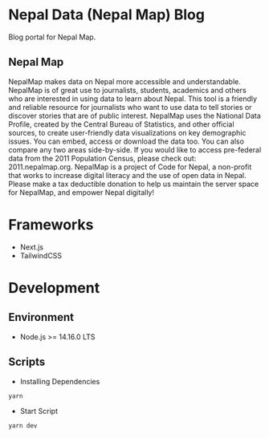 # Nepal Data (Nepal Map) Blog

Blog portal for Nepal Map.

## Nepal Map

NepalMap makes data on Nepal more accessible and understandable.
NepalMap is of great use to journalists, students, academics and others who are interested in using data to learn about Nepal. This tool is a friendly and reliable resource for journalists who want to use data to tell stories or discover stories that are of public interest.
NepalMap uses the National Data Profile, created by the Central Bureau of Statistics, and other official sources, to create user-friendly data visualizations on key demographic issues. You can embed, access or download the data too. You can also compare any two areas side-by-side.
If you would like to access pre-federal data from the 2011 Population Census, please check out: 2011.nepalmap.org.
NepalMap is a project of Code for Nepal, a non-profit that works to increase digital literacy and the use of open data in Nepal. Please make a tax deductible donation to help us maintain the server space for NepalMap, and empower Nepal digitally!

# Frameworks
- Next.js
- TailwindCSS

# Development

## Environment
- Node.js >= 14.16.0 LTS

## Scripts

- Installing Dependencies

```bash
yarn
```

- Start Script

```bash
yarn dev
```